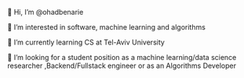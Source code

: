 
👋 Hi, I’m @ohadbenarie

👀 I’m interested in software, machine learning and algorithms

🌱 I’m currently learning CS at Tel-Aviv University

💞️ I’m looking for a student position as a machine learning/data science researcher ,Backend/Fullstack engineer or as an Algorithms Developer
